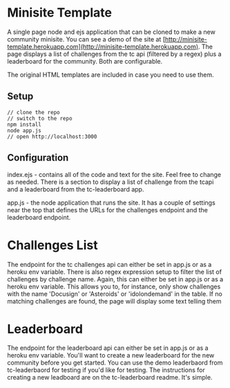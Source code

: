 # Minisite Template

A single page node and ejs application that can be cloned to make a new community minisite. You can see a demo of the site at [http://minisite-template.herokuapp.com](http://minisite-template.herokuapp.com). The page displays a list of challenges from the tc api (filtered by a regex) plus a leaderboard for the community. Both are configurable. 

The original HTML templates are included in case you need to use them.

## Setup

    // clone the repo
    // switch to the repo
    npm install
    node app.js
    // open http://localhost:3000

## Configuration

index.ejs - contains all of the code and text for the site. Feel free to change as needed. There is a section to display a list of challenge from the tcapi and a leaderboard from the tc-leaderboard app.

app.js - the node application that runs the site. It has a couple of settings near the top that defines the URLs for the challenges endpoint and the leaderboard endpoint.

# Challenges List

The endpoint for the tc challenges api can either be set in app.js or as a heroku env variable. There is also regex expression setup to filter the list of challenges by challenge name. Again, this can either be set in app.js or as a heroku env variable. This allows you to, for instance, only show challenges with the name 'Docusign' or 'Asteroids' or 'idolondemand' in the table. If no matching challenges are found, the page will display some text telling them 

# Leaderboard

The endpoint for the leaderboard api can either be set in app.js or as a heroku env variable. You'll want to create a new leaderboard for the new community before you get started. You can use the demo leaderbaord from tc-leaderbaord for testing if you'd like for testing. The instructions for creating a new leadboard are on the tc-leaderboard readme. It's simple.
